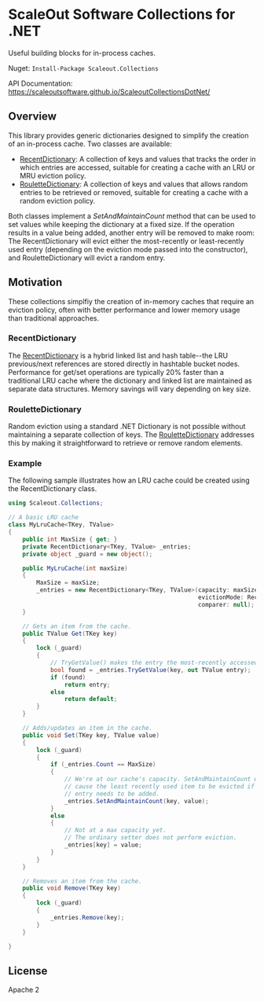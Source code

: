 # ScaleOut Software Collections for .NET

Useful building blocks for in-process caches.

Nuget: `Install-Package Scaleout.Collections`

API Documentation: https://scaleoutsoftware.github.io/ScaleoutCollectionsDotNet/

## Overview

This library provides generic dictionaries designed to simplify the
creation of an in-process cache. Two classes are available:

* [RecentDictionary](https://scaleoutsoftware.github.io/ScaleoutCollectionsDotNet/html/ea9f01b3-f389-21b7-b763-b1c3f18bc366.htm):
  A collection of keys and values that tracks the order in which
  entries are accessed, suitable for creating a cache with an LRU or
  MRU eviction policy.
* [RouletteDictionary](https://scaleoutsoftware.github.io/ScaleoutCollectionsDotNet/html/835bf4de-10d5-9283-e0d4-95918772829c.htm):
  A collection of keys and values that allows random entries to be
  retrieved or removed, suitable for creating a cache with a random
  eviction policy.
  
Both classes implement a *SetAndMaintainCount* method that can be used
to set values while keeping the dictionary at a fixed size. If the
operation results in a value being added, another entry will be
removed to make room: The RecentDictionary will evict either the
most-recently or least-recently used entry (depending on the eviction
mode passed into the constructor), and RouletteDictionary will evict a
random entry.

## Motivation

These collections simplfiy the creation of in-memory caches that
require an eviction policy, often with better performance and lower
memory usage than traditional approaches.

### RecentDictionary 

The
[RecentDictionary](https://scaleoutsoftware.github.io/ScaleoutCollectionsDotNet/html/ea9f01b3-f389-21b7-b763-b1c3f18bc366.htm)
is a hybrid linked list and hash table--the LRU previous/next
references are stored directly in hashtable bucket nodes. Performance
for get/set operations are typically 20% faster than a traditional LRU
cache where the dictionary and linked list are maintained as separate
data structures. Memory savings will vary depending on key size.

### RouletteDictionary

Random eviction using a standard .NET Dictionary is not possible
without maintaining a separate collection of
keys. The
[RouletteDictionary](https://scaleoutsoftware.github.io/ScaleoutCollectionsDotNet/html/835bf4de-10d5-9283-e0d4-95918772829c.htm)
addresses this by making it straightforward to retrieve or remove random
elements.

### Example

The following sample illustrates how an LRU cache could be created
using the RecentDictionary class.

```csharp
using Scaleout.Collections;

// A basic LRU cache
class MyLruCache<TKey, TValue>
{
    public int MaxSize { get; }
    private RecentDictionary<TKey, TValue> _entries;
    private object _guard = new object();

    public MyLruCache(int maxSize)
    {
        MaxSize = maxSize;
        _entries = new RecentDictionary<TKey, TValue>(capacity: maxSize,
                                                      evictionMode: RecentDictionaryEvictionMode.LRU,
                                                      comparer: null);
    }

    // Gets an item from the cache.
    public TValue Get(TKey key)
    {
        lock (_guard)
        {
            // TryGetValue() makes the entry the most-recently accessed:
            bool found = _entries.TryGetValue(key, out TValue entry);
            if (found)
                return entry;
            else
                return default;
        }
    }

    // Adds/updates an item in the cache.
    public void Set(TKey key, TValue value)
    {
        lock (_guard)
        {
            if (_entries.Count == MaxSize)
            {
                // We're at our cache's capacity. SetAndMaintainCount will
                // cause the least recently used item to be evicted if a new
                // entry needs to be added.
                _entries.SetAndMaintainCount(key, value);
            }
            else
            {
                // Not at a max capacity yet.
                // The ordinary setter does not perform eviction.
                _entries[key] = value;
            }
        }
    }

    // Removes an item from the cache.
    public void Remove(TKey key)
    {
        lock (_guard)
        {
            _entries.Remove(key);
        }
    }

}
```

## License

Apache 2
